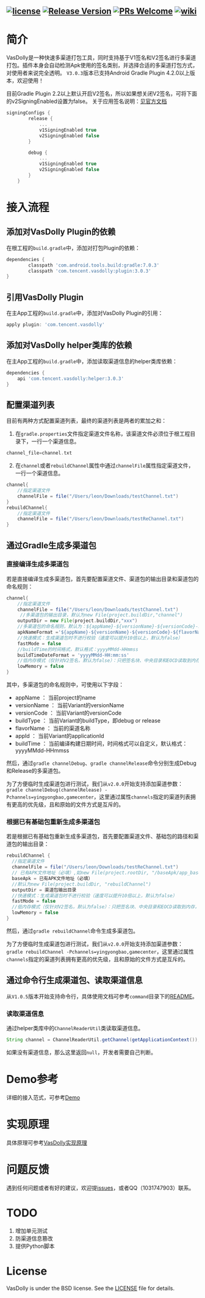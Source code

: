 [![license](http://img.shields.io/badge/license-BSD3-brightgreen.svg?style=flat)](https://github.com/Tencent/VasDolly/blob/master/LICENSE)
[![Release Version](https://img.shields.io/badge/release-3.0.3-red.svg)](https://github.com/Tencent/VasDolly/releases)
[![PRs Welcome](https://img.shields.io/badge/PRs-welcome-brightgreen.svg)](https://github.com/Tencent/VasDolly/pulls)
[![wiki](https://img.shields.io/badge/Wiki-open-brightgreen.svg)](https://github.com/Tencent/VasDolly/wiki)
---


# 简介
VasDolly是一种快速多渠道打包工具，同时支持基于V1签名和V2签名进行多渠道打包。插件本身会自动检测Apk使用的签名类别，并选择合适的多渠道打包方式，对使用者来说完全透明。 
`V3.0.3`版本已支持Android Gradle Plugin 4.2.0以上版本，欢迎使用！

目前Gradle Plugin 2.2以上默认开启V2签名，所以如果想关闭V2签名，可将下面的v2SigningEnabled设置为false。
关于应用签名说明：[见官方文档](https://source.android.com/security/apksigning)
``` groovy
signingConfigs {
        release {
            ...
            v1SigningEnabled true
            v2SigningEnabled false
        }

        debug {
            ...
            v1SigningEnabled true
            v2SigningEnabled false
        }
    }
```

# 接入流程

## 添加对VasDolly Plugin的依赖
在根工程的`build.gradle`中，添加对打包Plugin的依赖：
``` groovy
dependencies {
        classpath 'com.android.tools.build:gradle:7.0.3'
        classpath 'com.tencent.vasdolly:plugin:3.0.3'
}
```
## 引用VasDolly Plugin
在主App工程的`build.gradle`中，添加对VasDolly Plugin的引用：
``` groovy
apply plugin: 'com.tencent.vasdolly'
```
## 添加对VasDolly helper类库的依赖
在主App工程的`build.gradle`中，添加读取渠道信息的helper类库依赖：
``` groovy
dependencies {
    api 'com.tencent.vasdolly:helper:3.0.3'
}
```
## 配置渠道列表
目前有两种方式配置渠道列表，最终的渠道列表是两者的累加之和：
1. 在`gradle.properties`文件指定渠道文件名称，该渠道文件必须位于根工程目录下，一行一个渠道信息。
``` groovy
channel_file=channel.txt
```
2. 在`channel`或者`rebuildChannel`属性中通过`channelFile`属性指定渠道文件，一行一个渠道信息。
``` groovy
channel{
    //指定渠道文件
    channelFile = file("/Users/leon/Downloads/testChannel.txt")
}
rebuildChannel{
    //指定渠道文件
    channelFile = file("/Users/leon/Downloads/testReChannel.txt")
}
```
## 通过Gradle生成多渠道包
### 直接编译生成多渠道包
若是直接编译生成多渠道包，首先要配置渠道文件、渠道包的输出目录和渠道包的命名规则：
``` groovy
channel{
    //指定渠道文件
    channelFile = file("/Users/leon/Downloads/testChannel.txt")
     //多渠道包的输出目录，默认为new File(project.buildDir,"channel")
    outputDir = new File(project.buildDir,"xxx")
    //多渠道包的命名规则，默认为：${appName}-${versionName}-${versionCode}-${flavorName}-${buildType}-${buildTime}
    apkNameFormat ='${appName}-${versionName}-${versionCode}-${flavorName}-${buildType}'
    //快速模式：生成渠道包时不进行校验（速度可以提升10倍以上，默认为false）
    fastMode = false
    //buildTime的时间格式，默认格式：yyyyMMdd-HHmmss
    buildTimeDateFormat = 'yyyyMMdd-HH:mm:ss'
    //低内存模式（仅针对V2签名，默认为false）：只把签名块、中央目录和EOCD读取到内存，不把最大头的内容块读取到内存，在手机上合成APK时，可以使用该模式
    lowMemory = false
}
```
其中，多渠道包的命名规则中，可使用以下字段：

* appName ： 当前project的name
* versionName ： 当前Variant的versionName
* versionCode ： 当前Variant的versionCode
* buildType ： 当前Variant的buildType，即debug or release
* flavorName ： 当前的渠道名称
* appId ： 当前Variant的applicationId
* buildTime ： 当前编译构建日期时间，时间格式可以自定义，默认格式：yyyyMMdd-HHmmss

然后，通过`gradle channelDebug`、`gradle channelRelease`命令分别生成Debug和Release的多渠道包。

为了方便临时生成渠道包进行测试，我们从`v2.0.0`开始支持添加渠道参数：`gradle channelDebug(channelRelease) -Pchannels=yingyongbao,gamecenter`，这里通过属性`channels`指定的渠道列表拥有更高的优先级，且和原始的文件方式是互斥的。

### 根据已有基础包重新生成多渠道包
若是根据已有基础包重新生成多渠道包，首先要配置渠道文件、基础包的路径和渠道包的输出目录：
``` groovy
rebuildChannel {
  //指定渠道文件
  channelFile = file("/Users/leon/Downloads/testReChannel.txt")
  // 已有APK文件地址（必填）,如new File(project.rootDir, "/baseApk/app_base.apk"),文件名中的base将被替换为渠道名
  baseApk = 已有APK文件地址（必填）
  //默认为new File(project.buildDir, "rebuildChannel")
  outputDir = 渠道包输出目录
  //快速模式：生成渠道包时不进行校验（速度可以提升10倍以上，默认为false）
  fastMode = false
  //低内存模式（仅针对V2签名，默认为false）：只把签名块、中央目录和EOCD读取到内存，不把最大头的内容块读取到内存，在手机上合成APK时，可以使用该模式
  lowMemory = false
}
```
然后，通过`gradle rebuildChannel`命令生成多渠道包。

为了方便临时生成渠道包进行测试，我们从`v2.0.0`开始支持添加渠道参数：`gradle rebuildChannel -Pchannels=yingyongbao,gamecenter`，这里通过属性`channels`指定的渠道列表拥有更高的优先级，且和原始的文件方式是互斥的。

## 通过命令行生成渠道包、读取渠道信息
从`V1.0.5`版本开始支持命令行，具体使用文档可参考`command`目录下的[README](https://github.com/Tencent/VasDolly/blob/master/command/README.md)。

### 读取渠道信息
通过helper类库中的`ChannelReaderUtil`类读取渠道信息。
``` java
String channel = ChannelReaderUtil.getChannel(getApplicationContext());
```
如果没有渠道信息，那么这里返回`null`，开发者需要自己判断。

# Demo参考
详细的接入范式，可参考[Demo](https://github.com/Tencent/VasDolly/tree/master/app)

# 实现原理
具体原理可参考[VasDolly实现原理](https://github.com/Tencent/VasDolly/wiki/VasDolly%E5%AE%9E%E7%8E%B0%E5%8E%9F%E7%90%86)

# 问题反馈
遇到任何问题或者有好的建议，欢迎提[issues](https://github.com/Tencent/VasDolly/issues)，或者QQ（1031747903）联系。

# TODO

1. 增加单元测试
2. 防渠道信息篡改
3. 提供Python脚本

# License
VasDolly is under the BSD license. See the [LICENSE](https://github.com/Tencent/VasDolly/blob/master/LICENSE) file for details.
